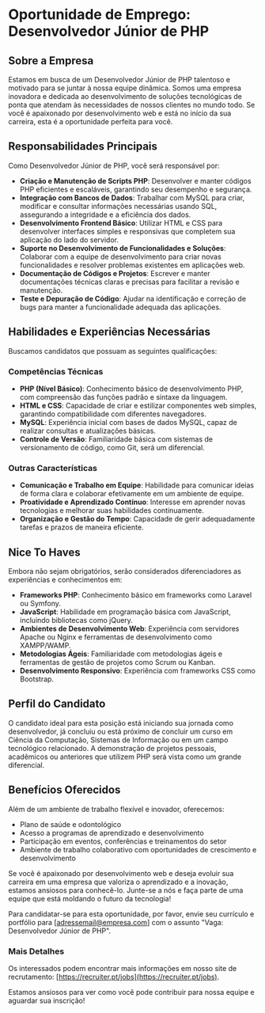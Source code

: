 # Oportunidade de Emprego: Desenvolvedor Júnior de PHP

## Sobre a Empresa
Estamos em busca de um Desenvolvedor Júnior de PHP talentoso e motivado para se juntar à nossa equipe dinâmica. Somos uma empresa inovadora e dedicada ao desenvolvimento de soluções tecnológicas de ponta que atendam às necessidades de nossos clientes no mundo todo. Se você é apaixonado por desenvolvimento web e está no início da sua carreira, esta é a oportunidade perfeita para você.

## Responsabilidades Principais
Como Desenvolvedor Júnior de PHP, você será responsável por:

- **Criação e Manutenção de Scripts PHP**: Desenvolver e manter códigos PHP eficientes e escaláveis, garantindo seu desempenho e segurança.
- **Integração com Bancos de Dados**: Trabalhar com MySQL para criar, modificar e consultar informações necessárias usando SQL, assegurando a integridade e a eficiência dos dados.
- **Desenvolvimento Frontend Básico**: Utilizar HTML e CSS para desenvolver interfaces simples e responsivas que completem sua aplicação do lado do servidor.
- **Suporte no Desenvolvimento de Funcionalidades e Soluções**: Colaborar com a equipe de desenvolvimento para criar novas funcionalidades e resolver problemas existentes em aplicações web.
- **Documentação de Códigos e Projetos**: Escrever e manter documentações técnicas claras e precisas para facilitar a revisão e manutenção.
- **Teste e Depuração de Código**: Ajudar na identificação e correção de bugs para manter a funcionalidade adequada das aplicações.

## Habilidades e Experiências Necessárias
Buscamos candidatos que possuam as seguintes qualificações:

### Competências Técnicas 
- **PHP (Nível Básico)**: Conhecimento básico de desenvolvimento PHP, com compreensão das funções padrão e sintaxe da linguagem.
- **HTML e CSS**: Capacidade de criar e estilizar componentes web simples, garantindo compatibilidade com diferentes navegadores.
- **MySQL**: Experiência inicial com bases de dados MySQL, capaz de realizar consultas e atualizações básicas.
- **Controle de Versão**: Familiaridade básica com sistemas de versionamento de código, como Git, será um diferencial.

### Outras Características
- **Comunicação e Trabalho em Equipe**: Habilidade para comunicar ideias de forma clara e colaborar efetivamente em um ambiente de equipe.
- **Proatividade e Aprendizado Contínuo**: Interesse em aprender novas tecnologias e melhorar suas habilidades continuamente.
- **Organização e Gestão do Tempo**: Capacidade de gerir adequadamente tarefas e prazos de maneira eficiente.

## Nice To Haves
Embora não sejam obrigatórios, serão considerados diferenciadores as experiências e conhecimentos em:

- **Frameworks PHP**: Conhecimento básico em frameworks como Laravel ou Symfony.
- **JavaScript**: Habilidade em programação básica com JavaScript, incluindo bibliotecas como jQuery.
- **Ambientes de Desenvolvimento Web**: Experiência com servidores Apache ou Nginx e ferramentas de desenvolvimento como XAMPP/WAMP.
- **Metodologias Ágeis**: Familiaridade com metodologias ágeis e ferramentas de gestão de projetos como Scrum ou Kanban.
- **Desenvolvimento Responsivo**: Experiência com frameworks CSS como Bootstrap.

## Perfil do Candidato
O candidato ideal para esta posição está iniciando sua jornada como desenvolvedor, já concluiu ou está próximo de concluir um curso em Ciência da Computação, Sistemas de Informação ou em um campo tecnológico relacionado. A demonstração de projetos pessoais, acadêmicos ou anteriores que utilizem PHP será vista como um grande diferencial.

## Benefícios Oferecidos
Além de um ambiente de trabalho flexível e inovador, oferecemos:

- Plano de saúde e odontológico
- Acesso a programas de aprendizado e desenvolvimento
- Participação em eventos, conferências e treinamentos do setor
- Ambiente de trabalho colaborativo com oportunidades de crescimento e desenvolvimento

Se você é apaixonado por desenvolvimento web e deseja evoluir sua carreira em uma empresa que valoriza o aprendizado e a inovação, estamos ansiosos para conhecê-lo. Junte-se a nós e faça parte de uma equipe que está moldando o futuro da tecnologia!

Para candidatar-se para esta oportunidade, por favor, envie seu currículo e portfólio para [adressemail@empresa.com] com o assunto "Vaga: Desenvolvedor Júnior de PHP".

### Mais Detalhes
Os interessados podem encontrar mais informações em nosso site de recrutamento: [https://recruiter.pt/jobs](https://recruiter.pt/jobs).

Estamos ansiosos para ver como você pode contribuir para nossa equipe e aguardar sua inscrição!